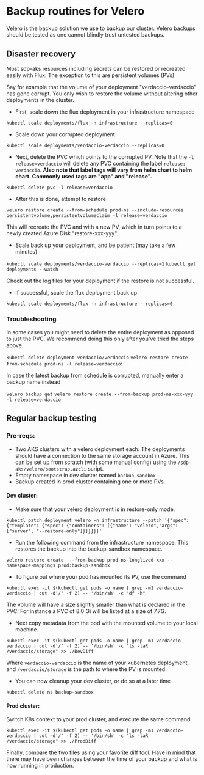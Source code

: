 # Backup routines for Velero

[Velero](https://github.com/heptio/velero) is the backup solution we use to backup our cluster.
Velero backups should be tested as one cannot blindly trust untested backups.

## Disaster recovery

Most sdp-aks resources including secrets can be restored or recreated easily with Flux. The exception to this are persistent volumes (PVs)

Say for example that the volume of your deployment "verdaccio-verdaccio" has gone corrupt. 
You only wish to restore the volume without altering other deployments in the cluster.

* First, scale down the flux deployment in your infrastructure namespace

`kubectl scale deployments/flux -n infrastructure --replicas=0  `

* Scale down your corrupted deployment

`kubectl scale deployments/verdaccio-verdaccio --replicas=0` 

* Next, delete the PVC which points to the corrupted PV.  Note that the `-l release=verdaccio` will delete any PVC containing the label `release: verdaccio`. __Also note that label tags will vary from helm chart to helm chart. Commonly used tags are "app" and "release".__

`kubectl delete pvc -l release=verdaccio`

* After this is done, attempt to restore 

`velero restore create --from-schedule prod-ns --include-resources persistentvolume,persistentvolumeclaim -l release=verdaccio`

This will recreate the PVC and with a new PV, which in turn points to a newly created Azure Disk "restore-xxx-yyy". 

* Scale back up your deployment, and be patient (may take a few minutes)

`kubectl scale deployments/verdaccio-verdaccio --replicas=1` 
`kubectl get deployments --watch`

Check out the log files for your deployment if the restore is not successful.

* If successful, scale the flux deployment back up

`kubectl scale deployments/flux -n infrastructure --replicas=0  `

### Troubleshooting 
In some cases you might need to delete the entire deployment as opposed to just the PVC. We recommend doing this only after you've tried the steps above.

`kubectl delete deployment verdaccio/verdaccio`
`velero restore create --from-schedule prod-ns -l release=verdaccio`:

In case the latest backup from schedule is corrupted, manually enter a backup name instead

`velero backup get`
`velero restore create --from-backup prod-ns-xxx-yyy -l release=verdaccio`

## Regular backup testing

### Pre-reqs:
* Two AKS clusters with a velero deployment each. The deployments should have a connection to the same storage account in Azure.
 This can be set up from scratch (with some manual config) using the `/sdp-aks/velero/bootstrap.azcli` script.
* Empty namespace in dev cluster named `backup-sandbox`
* Backup created in prod cluster containing one or more PVs.

#### Dev cluster:

* Make sure that your velero deployment is in restore-only mode:

```kubectl patch deployment velero -n infrastructure --patch '{"spec": {"template": {"spec": {"containers": [{"name": "velero","args": ["server", "--restore-only"]}]}}}}' ```

* Run the following command from the infrastructure namespace. This restores the backup into the backup-sandbox namespace.

`velero restore create  --from-backup prod-ns-longlived-xxx --namespace-mappings prod:backup-sandbox`

* To figure out where your pod has mounted its PV, use the command

`kubectl exec -it $(kubectl get pods -o name | grep -m1 verdaccio-verdaccio | cut -d'/' -f 2) -- '/bin/sh' -c "df -h" `

The volume will have a size slightly smaller than what is declared in the PVC. For instance a PVC of 8.0 Gi will be listed at a size of 7.7G.

* Next copy metadata from the pod with the mounted volume to your local machine.

```kubectl exec -it $(kubectl get pods -o name | grep -m1 verdaccio-verdaccio | cut -d'/' -f 2) -- '/bin/sh' -c "ls -laR  /verdaccio/storage" >> ./DevDiff```

Where `verdaccio-verdaccio` is the name of your kubernetes deployment, and `/verdaccio/storage` is the path to where the PV is mounted.

* You can now cleanup your dev cluster, or do so at a later time

`kubectl delete ns backup-sandbox`

#### Prod cluster:

Switch K8s context to your prod cluster, and execute the same command.

```kubectl exec -it $(kubectl get pods -o name | grep -m1 verdaccio-verdaccio | cut -d'/' -f 2) -- '/bin/sh' -c "ls -laR  /verdaccio/storage" >> ./ProdDiff```

Finally, compare the two files using your favorite diff tool. Have in mind that there may have been changes between the time of your backup and what is now running in production.